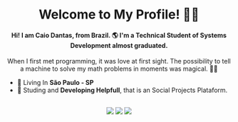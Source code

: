 <h1 align="center">Welcome to My Profile! 🤙🏼</h1>
<h4 align="center">Hi! I am Caio Dantas, from Brazil. 🌎 I'm a Technical Student of Systems Development almost graduated.</h4>

<div align="center" id="firstcontact">
<p>When I first met programming, it was love at first sight. The possibility to tell a machine to solve my math problems in moments was magical. 🧙‍♂️</p>
</div>

 - 📍 Living In **São Paulo - SP**
 - 🤖 Studing and **Developing Helpfull**, that is an Social Projects Plataform.
 
##
<div align="center">
<a href = "mailto: caiodantasprofissional@outlook.com"><img src="https://img.shields.io/badge/outlook-1981CD?style=for-the-badge&logo=gmail&logoColor=white" target="_blank"></a>
<a href="https://instagram.com/caiodntas" target="_blank"><img src="https://img.shields.io/badge/-Instagram-%23E4405F?style=for-the-badge&logo=instagram&logoColor=white" target="_blank"></a>
<a href="https://www.linkedin.com/in/caiodntas" target="_blank"><img src="https://img.shields.io/badge/-LinkedIn-%230077B5?style=for-the-badge&logo=linkedin&logoColor=white" target="_blank"></a>
</div>
